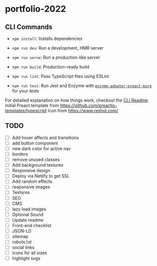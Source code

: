 # portfolio-2022

## CLI Commands
*   `npm install`: Installs dependencies

*   `npm run dev`: Run a development, HMR server

*   `npm run serve`: Run a production-like server

*   `npm run build`: Production-ready build

*   `npm run lint`: Pass TypeScript files using ESLint

*   `npm run test`: Run Jest and Enzyme with
    [`enzyme-adapter-preact-pure`](https://github.com/preactjs/enzyme-adapter-preact-pure) for
    your tests


For detailed explanation on how things work, checkout the [CLI Readme](https://github.com/developit/preact-cli/blob/master/README.md).
Initial Preact template from https://github.com/preactjs-templates/typescript
Icon from https://www.reshot.com/


## TODO

- [ ] Add hover affects and transitions
- [ ] add button component
- [ ] new dark color for active nav
- [ ] borders
- [ ] remove unused classes
- [ ] Add background textures
- [ ] Responsive design
- [ ] Deploy via Netlify to get SSL
- [ ] Add random effects
- [ ] responsive images
- [ ] Textures
- [ ] SEO
- [ ] CMS
- [ ] lazy load images
- [ ] Optional Sound
- [ ] Update readme
- [ ] Front-end checklist
- [ ] JSON-LD
- [ ] sitemap
- [ ] robots.txt
- [ ] social links
- [ ] icons for all sizes
- [ ] highlight svgs